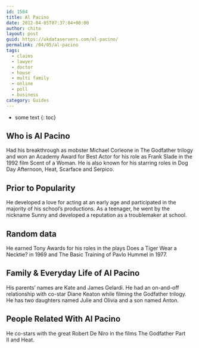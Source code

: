```yaml
---
id: 1584
title: Al Pacino
date: 2012-04-05T07:37:04+00:00
author: chito
layout: post
guid: https://ukdataservers.com/al-pacino/
permalink: /04/05/al-pacino
tags:
  - claims
  - lawyer
  - doctor
  - house
  - multi family
  - online
  - poll
  - business
category: Guides
---
```


* some text
{: toc}


## Who is  Al Pacino
                  
                  
                  
Had his breakthrough as mobster Michael Corleone in The Godfather trilogy and won an Academy Award for Best Actor for his role as Frank Slade in the 1992 film Scent of a Woman. He is also known for his starring roles in Dog Day Afternoon, Heat, Scarface and Serpico. 
                  
                
                
                
## Prior to Popularity 
                  
                  
                  
He developed a love for acting at an early age and participated in the majority of his school&#8217;s productions. As a teenager, he went by the nickname Sunny and developed a reputation as a troublemaker at school. 
                  
                
                
                
## Random data 
                  
                  
                  
He earned Tony Awards for his roles in the plays Does a Tiger Wear a Necktie? in 1969 and The Basic Training of Pavlo Hummel in 1977. 
                  
                
                
                
## Family & Everyday Life of Al Pacino
                  
                  
                  
His parents&#8217; names are Kate and James Gelardi. He had an on-and-off relationship with co-star Diane Keaton while filming the Godfather trilogy. He has two daughters named Julie and Olivia and a son named Anton. 
                  
                
                
                
## People Related With  Al Pacino
                  
                  
                  
He co-stars with the great Robert De Niro in the films The Godfather Part II and Heat. 
                  
                
              
            
          
          
          
    
    
  
